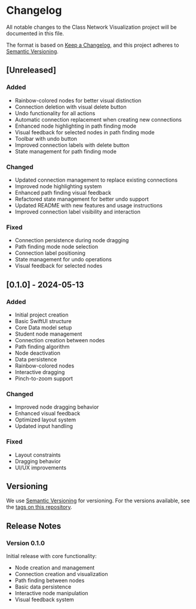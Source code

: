 # Changelog

All notable changes to the Class Network Visualization project will be documented in this file.

The format is based on [Keep a Changelog](https://keepachangelog.com/en/1.0.0/),
and this project adheres to [Semantic Versioning](https://semver.org/spec/v2.0.0.html).

## [Unreleased]

### Added
- Rainbow-colored nodes for better visual distinction
- Connection deletion with visual delete button
- Undo functionality for all actions
- Automatic connection replacement when creating new connections
- Enhanced node highlighting in path finding mode
- Visual feedback for selected nodes in path finding mode
- Toolbar with undo button
- Improved connection labels with delete button
- State management for path finding mode

### Changed
- Updated connection management to replace existing connections
- Improved node highlighting system
- Enhanced path finding visual feedback
- Refactored state management for better undo support
- Updated README with new features and usage instructions
- Improved connection label visibility and interaction

### Fixed
- Connection persistence during node dragging
- Path finding mode node selection
- Connection label positioning
- State management for undo operations
- Visual feedback for selected nodes

## [0.1.0] - 2024-05-13

### Added
- Initial project creation
- Basic SwiftUI structure
- Core Data model setup
- Student node management
- Connection creation between nodes
- Path finding algorithm
- Node deactivation
- Data persistence
- Rainbow-colored nodes
- Interactive dragging
- Pinch-to-zoom support

### Changed
- Improved node dragging behavior
- Enhanced visual feedback
- Optimized layout system
- Updated input handling

### Fixed
- Layout constraints
- Dragging behavior
- UI/UX improvements

## Versioning

We use [Semantic Versioning](http://semver.org/) for versioning. For the versions available, see the [tags on this repository](https://github.com/yourusername/Nodes/tags).

## Release Notes

### Version 0.1.0
Initial release with core functionality:
- Node creation and management
- Connection creation and visualization
- Path finding between nodes
- Basic data persistence
- Interactive node manipulation
- Visual feedback system 